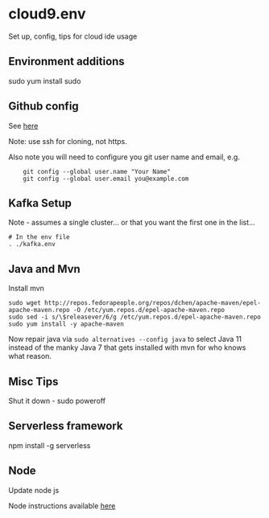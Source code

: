 # cloud9.env

Set up, config, tips for cloud ide usage


## Environment additions

sudo yum install sudo

## Github config 

See [here](https://medium.com/sonabstudios/setting-up-github-on-aws-cloud9-with-ssh-2545c4f989ea)

Note: use ssh for cloning, not https.

Also note you will need to configure you git user name and email, e.g.

```
    git config --global user.name "Your Name"
    git config --global user.email you@example.com
```

## Kafka Setup

Note - assumes a single cluster... or that you want the first one in the list...

```
# In the env file
. ./kafka.env
```

## Java and Mvn

Install mvn

```
sudo wget http://repos.fedorapeople.org/repos/dchen/apache-maven/epel-apache-maven.repo -O /etc/yum.repos.d/epel-apache-maven.repo
sudo sed -i s/\$releasever/6/g /etc/yum.repos.d/epel-apache-maven.repo
sudo yum install -y apache-maven
```

Now repair java via `sudo alternatives --config java` to select Java 11 instead of the manky Java 7 that gets installed with mvn for who knows what reason.

## Misc Tips

Shut it down - sudo poweroff

## Serverless framework

npm install -g serverless

## Node

Update node js

Node instructions available [here](https://docs.aws.amazon.com/cloud9/latest/user-guide/sample-nodejs.html)